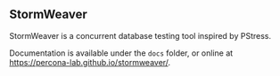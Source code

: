 ## StormWeaver

StormWeaver is a concurrent database testing tool inspired by PStress.

Documentation is available under the `docs` folder, or online at https://percona-lab.github.io/stormweaver/.
